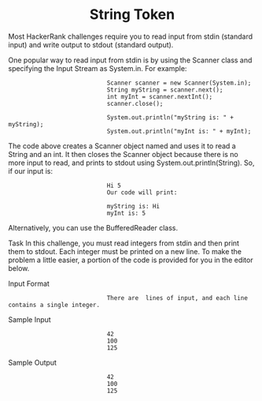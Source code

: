 
<h1 align="center">String Token</h1>
Most HackerRank challenges require you to read input from stdin (standard input) and write output to stdout (standard output).

One popular way to read input from stdin is by using the Scanner class and specifying the Input Stream as System.in. For example:

                                Scanner scanner = new Scanner(System.in);
                                String myString = scanner.next();
                                int myInt = scanner.nextInt();
                                scanner.close();

                                System.out.println("myString is: " + myString);
                                System.out.println("myInt is: " + myInt);
The code above creates a Scanner object named  and uses it to read a String and an int. It then closes the Scanner object because there is no more input to read, and prints to stdout using System.out.println(String). So, if our input is:

                                Hi 5
                                Our code will print:

                                myString is: Hi
                                myInt is: 5
Alternatively, you can use the BufferedReader class.

Task
In this challenge, you must read  integers from stdin and then print them to stdout. Each integer must be printed on a new line. To make the problem a little easier, a portion of the code is provided for you in the editor below.

Input Format

                                There are  lines of input, and each line contains a single integer.

Sample Input

                                42
                                100
                                125
Sample Output

                                42
                                100
                                125
